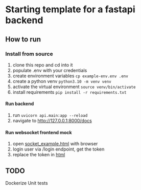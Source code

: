 # Starting template for a fastapi backend

## How to run
### Install from source
1. clone this repo and cd into it
2. populate .env with your credentials
3. create environment variables `cp example-env.env .env`
4. create a python venv `python3.10 -m venv venv`
5. activate the virtual environment `source venv/bin/activate`
6. install requirements `pip install -r requirements.txt`

#### Run backend
1. run `uvicorn api.main:app --reload`
2. navigate to http://127.0.0.1:8000/docs

#### Run websocket frontend mock
1. open [socket_example.html](https://github.com/doruirimescu/fastapi-backend/blob/master/socket_example.html) with browser
2. login user via /login endpoint, get the token
3. replace the token in [html](https://github.com/doruirimescu/fastapi-backend/blob/9fea52b69011cf40c197d3e63ad6889c4c5f08c0/socket_example.html#L9)

## TODO
Dockerize
Unit tests
